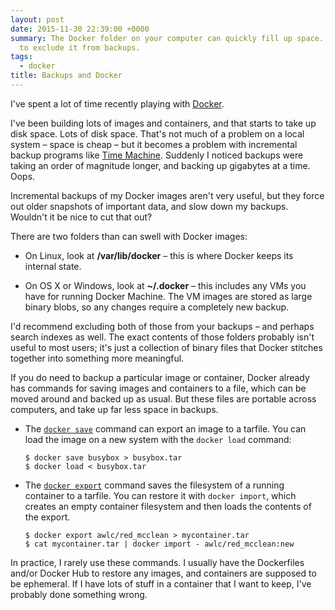 ```yaml
---
layout: post
date: 2015-11-30 22:39:00 +0000
summary: The Docker folder on your computer can quickly fill up space. Don't forget
  to exclude it from backups.
tags:
  - docker
title: Backups and Docker
---
```


I've spent a lot of time recently playing with [Docker](http://www.docker.com/).

I've been building lots of images and containers, and that starts to take up disk space.
Lots of disk space.
That's not much of a problem on a local system &ndash; space is cheap &ndash; but it becomes a problem with incremental backup programs like [Time Machine](https://en.wikipedia.org/wiki/Time_Machine_(OS_X)).
Suddenly I noticed backups were taking an order of magnitude longer, and backing up gigabytes at a time.
Oops.

Incremental backups of my Docker images aren't very useful, but they force out older snapshots of important data, and slow down my backups.
Wouldn't it be nice to cut that out?

There are two folders than can swell with Docker images:

* On Linux, look at **/var/lib/docker** &ndash; this is where Docker keeps its internal state.

* On OS X or Windows, look at **~/.docker** &ndash; this includes any VMs you have for running Docker Machine. The VM images are stored as large binary blobs, so any changes require a completely new backup.

I'd recommend excluding both of those from your backups &ndash; and perhaps search indexes as well.
The exact contents of those folders probably isn't useful to most users; it's just a collection of binary files that Docker stitches together into something more meaningful.

If you do need to backup a particular image or container, Docker already has commands for saving images and containers to a file, which can be moved around and backed up as usual.
But these files are portable across computers, and take up far less space in backups.

*   The [`docker save`](http://docs.docker.com/engine/reference/commandline/save/) command can export an image to a tarfile.
    You can load the image on a new system with the `docker load` command:

    ```console
    $ docker save busybox > busybox.tar
    $ docker load < busybox.tar
    ```

*   The [`docker export`](http://docs.docker.com/engine/reference/commandline/export/) command saves the filesystem of a running container to a tarfile.
    You can restore it with `docker import`, which creates an empty container filesystem and then loads the contents of the export.

    ```console
    $ docker export awlc/red_mcclean > mycontainer.tar
    $ cat mycontainer.tar | docker import - awlc/red_mcclean:new
    ```

In practice, I rarely use these commands.
I usually have the Dockerfiles and/or Docker Hub to restore any images, and containers are supposed to be ephemeral.
If I have lots of stuff in a container that I want to keep, I've probably done something wrong.

